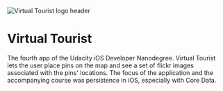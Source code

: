 ![Virtual Tourist logo header](https://github.com/helmrich/Virtual-Tourist/blob/master/images/ReadmeHeader.png "Virtual Tourist logo header")
# Virtual Tourist
The fourth app of the Udacity iOS Developer Nanodegree. Virtual Tourist lets the user place pins on the map and see a set of flickr images associated with the pins' locations. The focus of the application and the accompanying course was persistence in iOS, especially with Core Data.
